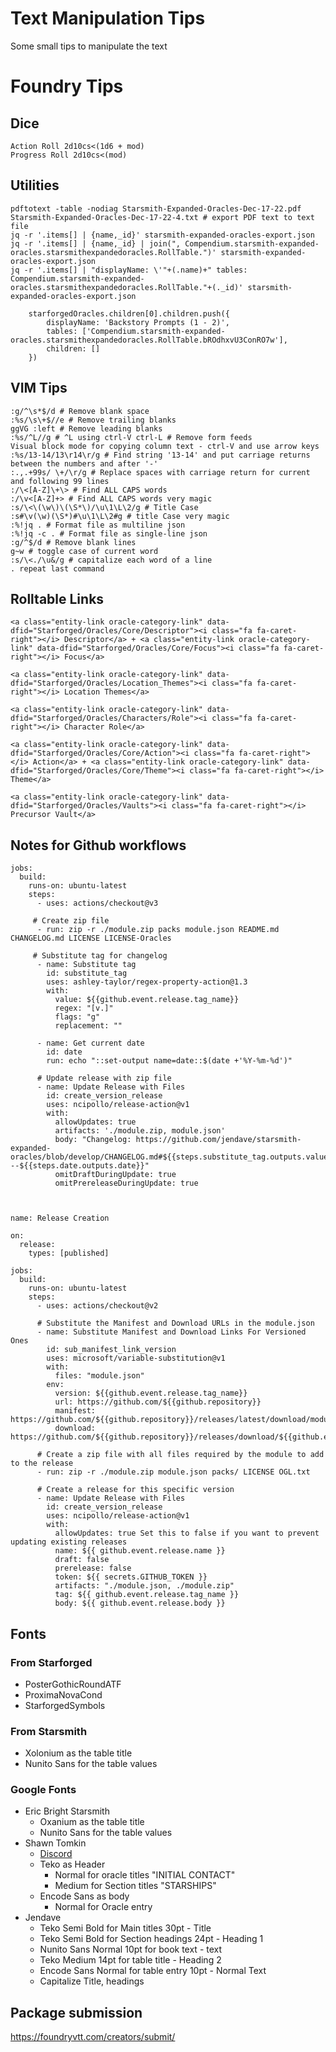 # Text Manipulation Tips
Some small tips to manipulate the text

# Foundry Tips

## Dice
```
Action Roll 2d10cs<(1d6 + mod)
Progress Roll 2d10cs<(mod)
```

## Utilities
```
pdftotext -table -nodiag Starsmith-Expanded-Oracles-Dec-17-22.pdf Starsmith-Expanded-Oracles-Dec-17-22-4.txt # export PDF text to text file
jq -r '.items[] | {name,_id}' starsmith-expanded-oracles-export.json
jq -r '.items[] | {name,_id} | join(", Compendium.starsmith-expanded-oracles.starsmithexpandedoracles.RollTable.")' starsmith-expanded-oracles-export.json
jq -r '.items[] | "displayName: \'"+(.name)+" tables: Compendium.starsmith-expanded-oracles.starsmithexpandedoracles.RollTable."+(._id)' starsmith-expanded-oracles-export.json

	starforgedOracles.children[0].children.push({
		displayName: 'Backstory Prompts (1 - 2)',
		tables: ['Compendium.starsmith-expanded-oracles.starsmithexpandedoracles.RollTable.bROdhxvU3ConRO7w'],
		children: []
	})
```
## VIM Tips
```
:g/^\s*$/d # Remove blank space
:%s/\s\+$//e # Remove trailing blanks
ggVG :left # Remove leading blanks
:%s/^L//g # ^L using ctrl-V ctrl-L # Remove form feeds
Visual block mode for copying column text - ctrl-V and use arrow keys
:%s/13-14/13\r14\r/g # Find string '13-14' and put carriage returns between the numbers and after '-'
:.,.+99s/ \+/\r/g # Replace spaces with carriage return for current and following 99 lines
:/\<[A-Z]\+\> # Find ALL CAPS words
:/\v<[A-Z]+> # Find ALL CAPS words very magic
:s/\<\(\w\)\(\S*\)/\u\1\L\2/g # Title Case
:s#\v(\w)(\S*)#\u\1\L\2#g # title Case very magic
:%!jq . # Format file as multiline json
:%!jq -c . # Format file as single-line json
:g/^$/d # Remove blank lines
g~w # toggle case of current word
:s/\<./\u&/g # capitalize each word of a line
. repeat last command
```

## Rolltable Links
```
<a class="entity-link oracle-category-link" data-dfid="Starforged/Oracles/Core/Descriptor"><i class="fa fa-caret-right"></i> Descriptor</a> + <a class="entity-link oracle-category-link" data-dfid="Starforged/Oracles/Core/Focus"><i class="fa fa-caret-right"></i> Focus</a>

<a class="entity-link oracle-category-link" data-dfid="Starforged/Oracles/Location_Themes"><i class="fa fa-caret-right"></i> Location Themes</a>

<a class="entity-link oracle-category-link" data-dfid="Starforged/Oracles/Characters/Role"><i class="fa fa-caret-right"></i> Character Role</a>

<a class="entity-link oracle-category-link" data-dfid="Starforged/Oracles/Core/Action"><i class="fa fa-caret-right"></i> Action</a> + <a class="entity-link oracle-category-link" data-dfid="Starforged/Oracles/Core/Theme"><i class="fa fa-caret-right"></i> Theme</a>

<a class="entity-link oracle-category-link" data-dfid="Starforged/Oracles/Vaults"><i class="fa fa-caret-right"></i> Precursor Vault</a>
```

## Notes for Github workflows
```
jobs:
  build:
    runs-on: ubuntu-latest
    steps:
      - uses: actions/checkout@v3
      
     # Create zip file
      - run: zip -r ./module.zip packs module.json README.md CHANGELOG.md LICENSE LICENSE-Oracles
      
     # Substitute tag for changelog
      - name: Substitute tag
        id: substitute_tag
        uses: ashley-taylor/regex-property-action@1.3
        with:
          value: ${{github.event.release.tag_name}}
          regex: "[v.]"
          flags: "g"
          replacement: ""
          
      - name: Get current date
        id: date
        run: echo "::set-output name=date::$(date +'%Y-%m-%d')"

      # Update release with zip file
      - name: Update Release with Files
        id: create_version_release
        uses: ncipollo/release-action@v1
        with:
          allowUpdates: true
          artifacts: './module.zip, module.json'
          body: "Changelog: https://github.com/jendave/starsmith-expanded-oracles/blob/develop/CHANGELOG.md#${{steps.substitute_tag.outputs.value}}---${{steps.date.outputs.date}}"
          omitDraftDuringUpdate: true
          omitPrereleaseDuringUpdate: true



name: Release Creation

on:
  release:
    types: [published]

jobs:
  build:
    runs-on: ubuntu-latest
    steps:
      - uses: actions/checkout@v2

      # Substitute the Manifest and Download URLs in the module.json
      - name: Substitute Manifest and Download Links For Versioned Ones
        id: sub_manifest_link_version
        uses: microsoft/variable-substitution@v1
        with:
          files: "module.json"
        env:
          version: ${{github.event.release.tag_name}}
          url: https://github.com/${{github.repository}}
          manifest: https://github.com/${{github.repository}}/releases/latest/download/module.json
          download: https://github.com/${{github.repository}}/releases/download/${{github.event.release.tag_name}}/module.zip

      # Create a zip file with all files required by the module to add to the release
      - run: zip -r ./module.zip module.json packs/ LICENSE OGL.txt

      # Create a release for this specific version
      - name: Update Release with Files
        id: create_version_release
        uses: ncipollo/release-action@v1
        with:
          allowUpdates: true Set this to false if you want to prevent updating existing releases
          name: ${{ github.event.release.name }}
          draft: false
          prerelease: false
          token: ${{ secrets.GITHUB_TOKEN }}
          artifacts: "./module.json, ./module.zip"
          tag: ${{ github.event.release.tag_name }}
          body: ${{ github.event.release.body }}
```

## Fonts
### From Starforged
* PosterGothicRoundATF
* ProximaNovaCond
* StarforgedSymbols

### From Starsmith
* Xolonium as the table title
* Nunito Sans for the table values

### Google Fonts 
* Eric Bright Starsmith
  * Oxanium as the table title
  * Nunito Sans for the table values
* Shawn Tomkin
  * [Discord](https://discord.com/channels/437120373436186625/470610967823384577/1183073518573846538)
  * Teko as Header
    * Normal for oracle titles "INITIAL CONTACT"
    * Medium for Section titles "STARSHIPS"
  * Encode Sans as body 
    * Normal for Oracle entry
* Jendave
  * Teko Semi Bold for Main titles 30pt - Title
  * Teko Semi Bold for Section headings 24pt - Heading 1
  * Nunito Sans Normal 10pt for book text - text
  * Teko Medium 14pt for table title - Heading 2
  * Encode Sans Normal for table entry 10pt - Normal Text
  * Capitalize Title, headings

## Package submission
https://foundryvtt.com/creators/submit/
